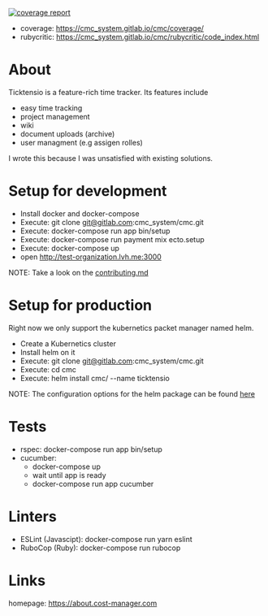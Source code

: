 [![coverage report](https://gitlab.com/cmc_system/cmc/badges/master/coverage.svg)](https://gitlab.com/cmc_system/cmc/commits/master)

* coverage: https://cmc_system.gitlab.io/cmc/coverage/
* rubycritic: https://cmc_system.gitlab.io/cmc/rubycritic/code_index.html

# About
Ticktensio is a feature-rich time tracker. Its features include
* easy time tracking
* project management
* wiki
* document uploads (archive)
* user managment (e.g assigen rolles)

I wrote this because I was unsatisfied with existing solutions.


# Setup for development
- Install docker and docker-compose
- Execute:  git clone git@gitlab.com:cmc_system/cmc.git
- Execute: docker-compose run app bin/setup
- Execute: docker-compose run payment mix ecto.setup
- Execute: docker-compose up
- open http://test-organization.lvh.me:3000 

NOTE: Take a look on the [contributing.md](CONTRIBUTING.md)

# Setup for production
Right now we only support the kubernetics packet manager named helm.
- Create a Kubernetics cluster
- Install helm on it
- Execute: git clone git@gitlab.com:cmc_system/cmc.git
- Execute: cd cmc
- Execute: helm install cmc/ --name ticktensio

NOTE: The configuration options for
the helm package can be found [here](cmc/README.md)

# Tests
* rspec: docker-compose run app bin/setup
* cucumber:
  * docker-compose up
  * wait until app is ready
  * docker-compose run app cucumber

# Linters
* ESLint (Javascipt): docker-compose run yarn eslint
* RuboCop (Ruby): docker-compose run rubocop

# Links
homepage: https://about.cost-manager.com
